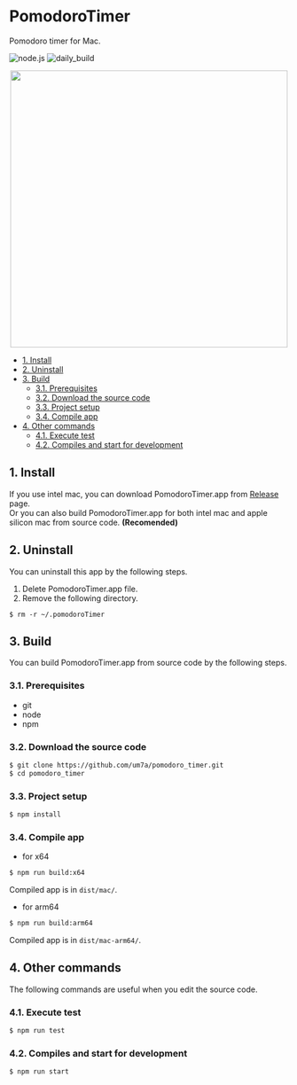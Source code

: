 # PomodoroTimer

Pomodoro timer for Mac.

![node.js](https://github.com/um7a/pomodoro_timer/actions/workflows/node.js.yml/badge.svg?branch=main)
![daily_build](https://github.com/um7a/pomodoro_timer/actions/workflows/daily_build.yml/badge.svg?branch=main)

<div align="center">
  <img src="https://github.com/um7a/pomodoro_timer/raw/v0.4.1/docs/pomodoro_timer_on_desktop.png" width="500px">
</div>

- [1. Install](#1-install)
- [2. Uninstall](#2-uninstall)
- [3. Build](#3-build)
  - [3.1. Prerequisites](#31-prerequisites)
  - [3.2. Download the source code](#32-download-the-source-code)
  - [3.3. Project setup](#33-project-setup)
  - [3.4. Compile app](#34-compile-app)
- [4. Other commands](#4-other-commands)
  - [4.1. Execute test](#41-execute-test)
  - [4.2. Compiles and start for development](#42-compiles-and-start-for-development)

## 1. Install

If you use intel mac, you can download PomodoroTimer.app from [Release](https://github.com/um7a/pomodoro_timer/releases) page.  
Or you can also build PomodoroTimer.app for both intel mac and apple silicon mac from source code. **(Recomended)**

## 2. Uninstall

You can uninstall this app by the following steps.

1. Delete PomodoroTimer.app file.
2. Remove the following directory.

```
$ rm -r ~/.pomodoroTimer
```

## 3. Build

You can build PomodoroTimer.app from source code by the following steps.

### 3.1. Prerequisites

- git
- node
- npm

### 3.2. Download the source code

```bash
$ git clone https://github.com/um7a/pomodoro_timer.git
$ cd pomodoro_timer
```

### 3.3. Project setup

```bash
$ npm install
```

### 3.4. Compile app

- for x64

```bash
$ npm run build:x64
```

Compiled app is in `dist/mac/`.

- for arm64

```bash
$ npm run build:arm64
```

Compiled app is in `dist/mac-arm64/`.

## 4. Other commands

The following commands are useful when you edit the source code.

### 4.1. Execute test

```bash
$ npm run test
```

### 4.2. Compiles and start for development

```bash
$ npm run start
```
